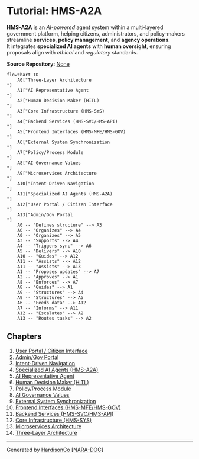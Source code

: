 # Tutorial: HMS-A2A

**HMS-A2A** is an *AI-powered* agent system within a multi-layered government platform, helping citizens, administrators, and policy-makers streamline **services**, **policy management**, and **agency operations**.  
It integrates **specialized AI agents** with **human oversight**, ensuring proposals align with *ethical* and *regulatory* standards.


**Source Repository:** [None](None)

```mermaid
flowchart TD
    A0["Three-Layer Architecture
"]
    A1["AI Representative Agent
"]
    A2["Human Decision Maker (HITL)
"]
    A3["Core Infrastructure (HMS-SYS)
"]
    A4["Backend Services (HMS-SVC/HMS-API)
"]
    A5["Frontend Interfaces (HMS-MFE/HMS-GOV)
"]
    A6["External System Synchronization
"]
    A7["Policy/Process Module
"]
    A8["AI Governance Values
"]
    A9["Microservices Architecture
"]
    A10["Intent-Driven Navigation
"]
    A11["Specialized AI Agents (HMS-A2A)
"]
    A12["User Portal / Citizen Interface
"]
    A13["Admin/Gov Portal
"]
    A0 -- "Defines structure" --> A3
    A0 -- "Organizes" --> A4
    A0 -- "Organizes" --> A5
    A3 -- "Supports" --> A4
    A4 -- "Triggers sync" --> A6
    A5 -- "Delivers" --> A10
    A10 -- "Guides" --> A12
    A11 -- "Assists" --> A12
    A11 -- "Assists" --> A13
    A1 -- "Proposes updates" --> A7
    A2 -- "Approves" --> A1
    A8 -- "Enforces" --> A7
    A8 -- "Guides" --> A1
    A9 -- "Structures" --> A4
    A9 -- "Structures" --> A5
    A6 -- "Feeds data" --> A12
    A7 -- "Informs" --> A11
    A12 -- "Escalates" --> A2
    A13 -- "Routes tasks" --> A2
```

## Chapters

1. [User Portal / Citizen Interface
](01_user_portal___citizen_interface_.md)
2. [Admin/Gov Portal
](02_admin_gov_portal_.md)
3. [Intent-Driven Navigation
](03_intent_driven_navigation_.md)
4. [Specialized AI Agents (HMS-A2A)
](04_specialized_ai_agents__hms_a2a__.md)
5. [AI Representative Agent
](05_ai_representative_agent_.md)
6. [Human Decision Maker (HITL)
](06_human_decision_maker__hitl__.md)
7. [Policy/Process Module
](07_policy_process_module_.md)
8. [AI Governance Values
](08_ai_governance_values_.md)
9. [External System Synchronization
](09_external_system_synchronization_.md)
10. [Frontend Interfaces (HMS-MFE/HMS-GOV)
](10_frontend_interfaces__hms_mfe_hms_gov__.md)
11. [Backend Services (HMS-SVC/HMS-API)
](11_backend_services__hms_svc_hms_api__.md)
12. [Core Infrastructure (HMS-SYS)
](12_core_infrastructure__hms_sys__.md)
13. [Microservices Architecture
](13_microservices_architecture_.md)
14. [Three-Layer Architecture
](14_three_layer_architecture_.md)


---

Generated by [HardisonCo [NARA-DOC]](https://github.com/The-Pocket/Tutorial-Codebase-Knowledge)